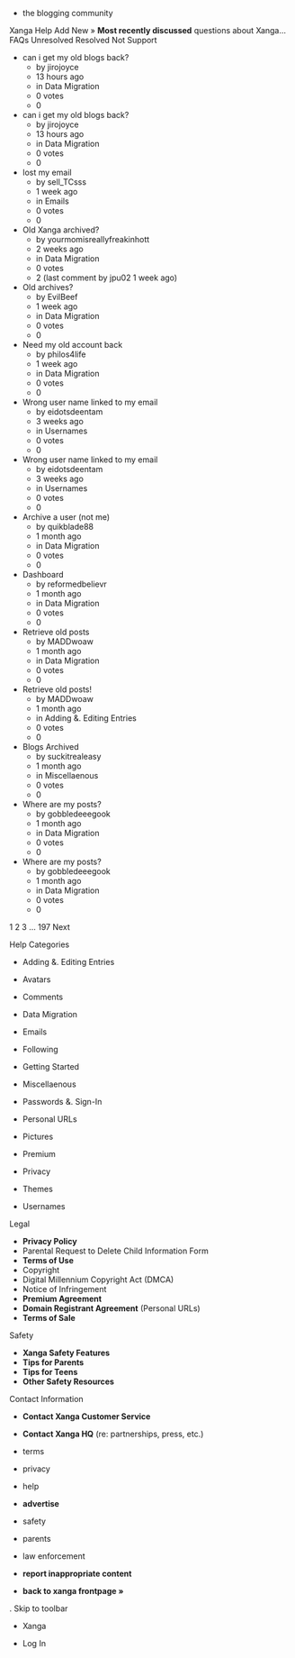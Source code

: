 *   the blogging community

Xanga Help Add New » **Most recently discussed** questions about Xanga… FAQs Unresolved Resolved Not Support

*   can i get my old blogs back?
    *   by jirojoyce
    *   13 hours ago
    *   in Data Migration
    *   0 votes
    *   0
*   can i get my old blogs back?
    *   by jirojoyce
    *   13 hours ago
    *   in Data Migration
    *   0 votes
    *   0
*   lost my email
    *   by sell\_TCsss
    *   1 week ago
    *   in Emails
    *   0 votes
    *   0
*   Old Xanga archived?
    *   by yourmomisreallyfreakinhott
    *   2 weeks ago
    *   in Data Migration
    *   0 votes
    *   2 (last comment by jpu02 1 week ago)
*   Old archives?
    *   by EvilBeef
    *   1 week ago
    *   in Data Migration
    *   0 votes
    *   0
*   Need my old account back
    *   by philos4life
    *   1 week ago
    *   in Data Migration
    *   0 votes
    *   0
*   Wrong user name linked to my email
    *   by eidotsdeentam
    *   3 weeks ago
    *   in Usernames
    *   0 votes
    *   0
*   Wrong user name linked to my email
    *   by eidotsdeentam
    *   3 weeks ago
    *   in Usernames
    *   0 votes
    *   0
*   Archive a user (not me)
    *   by quikblade88
    *   1 month ago
    *   in Data Migration
    *   0 votes
    *   0
*   Dashboard
    *   by reformedbelievr
    *   1 month ago
    *   in Data Migration
    *   0 votes
    *   0
*   Retrieve old posts
    *   by MADDwoaw
    *   1 month ago
    *   in Data Migration
    *   0 votes
    *   0
*   Retrieve old posts!
    *   by MADDwoaw
    *   1 month ago
    *   in Adding &. Editing Entries
    *   0 votes
    *   0
*   Blogs Archived
    *   by suckitrealeasy
    *   1 month ago
    *   in Miscellaenous
    *   0 votes
    *   0
*   Where are my posts?
    *   by gobbledeeegook
    *   1 month ago
    *   in Data Migration
    *   0 votes
    *   0
*   Where are my posts?
    *   by gobbledeeegook
    *   1 month ago
    *   in Data Migration
    *   0 votes
    *   0

1 2 3 ... 197 Next

Help Categories

*   Adding &. Editing Entries
*   Avatars
*   Comments
*   Data Migration
*   Emails
*   Following
*   Getting Started
*   Miscellaenous

*   Passwords &. Sign-In
*   Personal URLs
*   Pictures
*   Premium
*   Privacy
*   Themes
*   Usernames

Legal

*   **Privacy Policy**
*   Parental Request to Delete Child Information Form
*   **Terms of Use**
*   Copyright
*   Digital Millennium Copyright Act (DMCA)
*   Notice of Infringement
*   **Premium Agreement**
*   **Domain Registrant Agreement** (Personal URLs)
*   **Terms of Sale**

Safety

*   **Xanga Safety Features**
*   **Tips for Parents**
*   **Tips for Teens**
*   **Other Safety Resources**

Contact Information

*   **Contact Xanga Customer Service**
*   **Contact Xanga HQ** (re: partnerships, press, etc.)

*   terms
*   privacy
*   help
*   **advertise**

*   safety
*   parents
*   law enforcement
*   **report inappropriate content**

*   **back to xanga frontpage »**

<img src="http://pixel.quantserve.com/pixel/p-87h-iNOVooym2.gif" style="display: none" height="1" width="1" alt="Quantcast"/>. Skip to toolbar

*   Xanga

*   Log In
